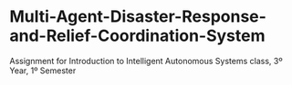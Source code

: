# Multi-Agent-Disaster-Response-and-Relief-Coordination-System
Assignment for Introduction to Intelligent Autonomous Systems class, 3º Year, 1º Semester
